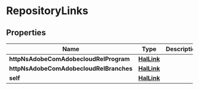 

# RepositoryLinks

## Properties

Name | Type | Description | Notes
------------ | ------------- | ------------- | -------------
**httpNsAdobeComAdobecloudRelProgram** | [**HalLink**](HalLink.md) |  |  [optional]
**httpNsAdobeComAdobecloudRelBranches** | [**HalLink**](HalLink.md) |  |  [optional]
**self** | [**HalLink**](HalLink.md) |  |  [optional]





